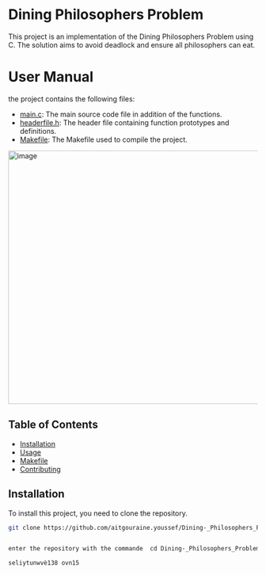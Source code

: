 #                                 Dining Philosophers Problem

This project is an implementation of the Dining Philosophers Problem using C. The solution aims to avoid deadlock and ensure all philosophers can eat.

# User Manual 
the project contains the following files:
- [main.c](main.c): The main source code file in addition of the functions.
- [headerfile.h](headerfile.h): The header file containing function prototypes and definitions.
- [Makefile](Makefile): The Makefile used to compile the project.
  
<img width="512" alt="image" src="https://github.com/youssef3332-a11y/Dining-_Philosophers_Problem/assets/78111236/47a39cda-29ea-442a-bdf8-78b8e0dbeb39">

## Table of Contents

- [Installation](#installation)
- [Usage](#usage)
- [Makefile](#makefile)
- [Contributing](#contributing)

## Installation

To install this project, you need to clone the repository.

```bash
git clone https://github.com/aitgouraine.youssef/Dining-_Philosophers_Problem.git


enter the repository with the commande  cd Dining-_Philosophers_Problem

seliytunwvè138 ovn15
